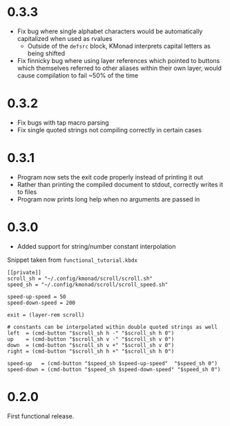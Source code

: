 # 0.3.3

- Fix bug where single alphabet characters would be automatically capitalized when used as rvalues
    - Outside of the `defsrc` block, KMonad interprets capital letters as being shifted
- Fix finnicky bug where using layer references which pointed to buttons which themselves referred to other aliases within their own layer, would cause compilation to fail ~50% of the time

# 0.3.2

- Fix bugs with tap macro parsing
- Fix single quoted strings not compiling correctly in certain cases

# 0.3.1

- Program now sets the exit code properly instead of printing it out
- Rather than printing the compiled document to stdout, correctly writes it to files
- Program now prints long help when no arguments are passed in

# 0.3.0

- Added support for string/number constant interpolation

Snippet taken from `functional_tutorial.kbdx`
```kbdx
[[private]]
scroll_sh = "~/.config/kmonad/scroll/scroll.sh"
speed_sh = "~/.config/kmonad/scroll/scroll_speed.sh"

speed-up-speed = 50
speed-down-speed = 200

exit = (layer-rem scroll)

# constants can be interpolated within double quoted strings as well
left  = (cmd-button "$scroll_sh h -" "$scroll_sh h 0")
up    = (cmd-button "$scroll_sh v -" "$scroll_sh v 0")
down  = (cmd-button "$scroll_sh v +" "$scroll_sh v 0")
right = (cmd-button "$scroll_sh h +" "$scroll_sh h 0")

speed-up   = (cmd-button "$speed_sh $speed-up-speed"  "$speed_sh 0")
speed-down = (cmd-button "$speed_sh $speed-down-speed" "$speed_sh 0")
```

# 0.2.0

First functional release.
